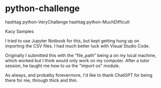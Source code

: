 # python-challenge

hashtag python-VeryChallenge
hashtag python-MuchDifficult

Kacy Samples

I tried to use Jupyter Notbook for this, but kept getting hung up on importing the CSV files. I had much better luck with Visual Studio Code. 

Originally I submitted this with the "file_path" being a on my local machine, which worked but I think would only work on my computer. After a tutor session, he taught me how to us the "import os" module. 

As always, and probalby forevermore, I'd like to thank ChatGPT for being there for me, through thick and thin. 
